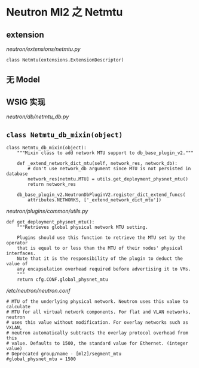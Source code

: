 # Neutron Ml2 之 Netmtu

## extension

*neutron/extensions/netmtu.py*

`class Netmtu(extensions.ExtensionDescriptor)`

## 无 Model

## WSIG 实现

*neutron/db/netmtu_db.py*

## `class Netmtu_db_mixin(object)`

```
class Netmtu_db_mixin(object):
    """Mixin class to add network MTU support to db_base_plugin_v2."""

    def _extend_network_dict_mtu(self, network_res, network_db):
        # don't use network_db argument since MTU is not persisted in database
        network_res[netmtu.MTU] = utils.get_deployment_physnet_mtu()
        return network_res

    db_base_plugin_v2.NeutronDbPluginV2.register_dict_extend_funcs(
        attributes.NETWORKS, ['_extend_network_dict_mtu'])
```

*neutron/plugins/common/utils.py*

```
def get_deployment_physnet_mtu():
    """Retrieves global physical network MTU setting.

    Plugins should use this function to retrieve the MTU set by the operator
    that is equal to or less than the MTU of their nodes' physical interfaces.
    Note that it is the responsibility of the plugin to deduct the value of
    any encapsulation overhead required before advertising it to VMs.
    """
    return cfg.CONF.global_physnet_mtu
```

*/etc/neutron/neutron.conf*

```
# MTU of the underlying physical network. Neutron uses this value to calculate
# MTU for all virtual network components. For flat and VLAN networks, neutron
# uses this value without modification. For overlay networks such as VXLAN,
# neutron automatically subtracts the overlay protocol overhead from this
# value. Defaults to 1500, the standard value for Ethernet. (integer value)
# Deprecated group/name - [ml2]/segment_mtu
#global_physnet_mtu = 1500
```